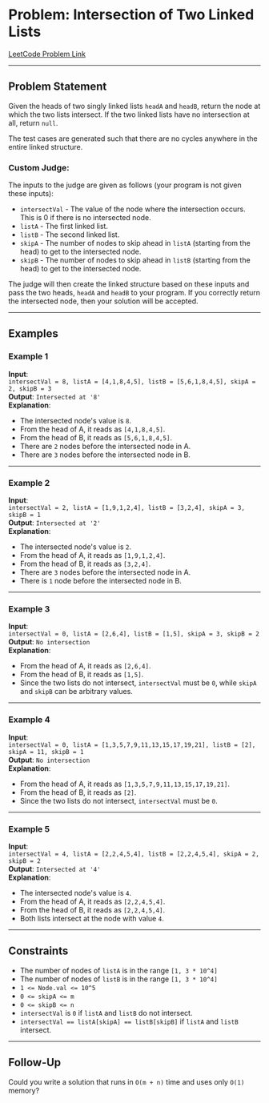 # Problem: Intersection of Two Linked Lists

[LeetCode Problem Link](https://leetcode.com/problems/intersection-of-two-linked-lists/)

---

## Problem Statement
Given the heads of two singly linked lists `headA` and `headB`, return the node at which the two lists intersect. If the two linked lists have no intersection at all, return `null`.

The test cases are generated such that there are no cycles anywhere in the entire linked structure.

### Custom Judge:
The inputs to the judge are given as follows (your program is not given these inputs):
- `intersectVal` - The value of the node where the intersection occurs. This is 0 if there is no intersected node.
- `listA` - The first linked list.
- `listB` - The second linked list.
- `skipA` - The number of nodes to skip ahead in `listA` (starting from the head) to get to the intersected node.
- `skipB` - The number of nodes to skip ahead in `listB` (starting from the head) to get to the intersected node.

The judge will then create the linked structure based on these inputs and pass the two heads, `headA` and `headB` to your program. If you correctly return the intersected node, then your solution will be accepted.

---

## Examples

### Example 1
**Input**:  
`intersectVal = 8, listA = [4,1,8,4,5], listB = [5,6,1,8,4,5], skipA = 2, skipB = 3`  
**Output**: `Intersected at '8'`  
**Explanation**:  
- The intersected node's value is `8`.  
- From the head of A, it reads as `[4,1,8,4,5]`.  
- From the head of B, it reads as `[5,6,1,8,4,5]`.  
- There are `2` nodes before the intersected node in A.  
- There are `3` nodes before the intersected node in B.  

---

### Example 2
**Input**:  
`intersectVal = 2, listA = [1,9,1,2,4], listB = [3,2,4], skipA = 3, skipB = 1`  
**Output**: `Intersected at '2'`  
**Explanation**:  
- The intersected node's value is `2`.  
- From the head of A, it reads as `[1,9,1,2,4]`.  
- From the head of B, it reads as `[3,2,4]`.  
- There are `3` nodes before the intersected node in A.  
- There is `1` node before the intersected node in B.  

---

### Example 3
**Input**:  
`intersectVal = 0, listA = [2,6,4], listB = [1,5], skipA = 3, skipB = 2`  
**Output**: `No intersection`  
**Explanation**:  
- From the head of A, it reads as `[2,6,4]`.  
- From the head of B, it reads as `[1,5]`.  
- Since the two lists do not intersect, `intersectVal` must be `0`, while `skipA` and `skipB` can be arbitrary values.  

---

### Example 4
**Input**:  
`intersectVal = 0, listA = [1,3,5,7,9,11,13,15,17,19,21], listB = [2], skipA = 11, skipB = 1`  
**Output**: `No intersection`  
**Explanation**:  
- From the head of A, it reads as `[1,3,5,7,9,11,13,15,17,19,21]`.  
- From the head of B, it reads as `[2]`.  
- Since the two lists do not intersect, `intersectVal` must be `0`.  

---

### Example 5
**Input**:  
`intersectVal = 4, listA = [2,2,4,5,4], listB = [2,2,4,5,4], skipA = 2, skipB = 2`  
**Output**: `Intersected at '4'`  
**Explanation**:  
- The intersected node's value is `4`.  
- From the head of A, it reads as `[2,2,4,5,4]`.  
- From the head of B, it reads as `[2,2,4,5,4]`.  
- Both lists intersect at the node with value `4`.  

---

## Constraints
- The number of nodes of `listA` is in the range `[1, 3 * 10^4]`
- The number of nodes of `listB` is in the range `[1, 3 * 10^4]`
- `1 <= Node.val <= 10^5`
- `0 <= skipA <= m`
- `0 <= skipB <= n`
- `intersectVal` is `0` if `listA` and `listB` do not intersect.
- `intersectVal == listA[skipA] == listB[skipB]` if `listA` and `listB` intersect.

---

## Follow-Up
Could you write a solution that runs in `O(m + n)` time and uses only `O(1)` memory?

